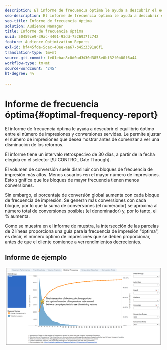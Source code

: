 ```yaml
---
description: El informe de frecuencia óptima le ayuda a descubrir el equilibrio óptimo entre el número de impresiones y conversiones servidas. Le permite ajustar el número de impresiones que desea mostrar antes de comenzar a ver una disminución de los retornos.
seo-description: El informe de frecuencia óptima le ayuda a descubrir el equilibrio óptimo entre el número de impresiones y conversiones servidas. Le permite ajustar el número de impresiones que desea mostrar antes de comenzar a ver una disminución de los retornos.
seo-title: Informe de frecuencia óptima
solution: Audience Manager
title: Informe de frecuencia óptima
uuid: 50459ce9-39ac-4401-93dd-7526937fc742
feature: Audience Optimization Reports
exl-id: bf445fde-5cac-40ee-aa67-b4523391a6f1
translation-type: tm+mt
source-git-commit: fe01ebac8c0d0ad3630d3853e0bf32f0b00f6a44
workflow-type: tm+mt
source-wordcount: '245'
ht-degree: 4%

---
```


# Informe de frecuencia óptima{#optimal-frequency-report}

El informe de frecuencia óptima le ayuda a descubrir el equilibrio óptimo entre el número de impresiones y conversiones servidas. Le permite ajustar el número de impresiones que desea mostrar antes de comenzar a ver una disminución de los retornos.

El informe tiene un intervalo retrospectivo de 30 días, a partir de la fecha elegida en el selector [!UICONTROL Date Through].

El volumen de conversión suele disminuir con bloques de frecuencia de impresión más altos. Menos usuarios ven el mayor número de impresiones. Esto significa que los bloques de mayor frecuencia tienen menos conversiones.

Sin embargo, el porcentaje de conversión global aumenta con cada bloque de frecuencia de impresión. Se generan más conversiones con cada bloque, por lo que la suma de conversiones (el numerador) se aproxima al número total de conversiones posibles (el denominador) y, por lo tanto, el % aumenta.

Como se muestra en el informe de muestra, la intersección de las parcelas de 2 líneas proporciona una guía para la frecuencia de impresión &quot;óptima&quot;, es decir, el número óptimo de impresiones que se deben proporcionar, antes de que el cliente comience a ver rendimientos decrecientes.

## Informe de ejemplo

![frecuencia óptima](assets/optimal-frequency2.png)
